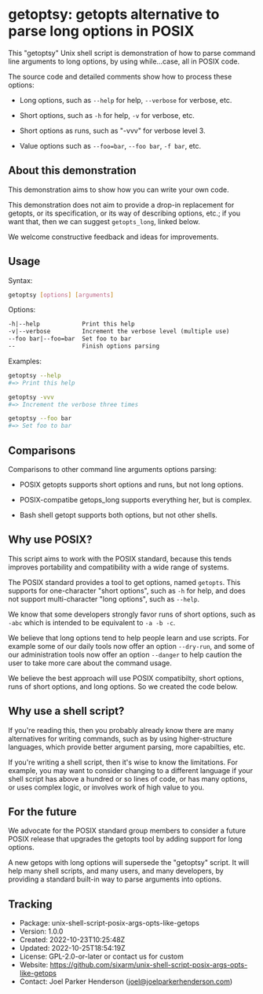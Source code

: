 # getoptsy: getopts alternative to parse long options in POSIX

This "getoptsy" Unix shell script is demonstration of how to parse command
line arguments to long options, by using while...case, all in POSIX code.

The source code and detailed comments show how to process these options:

  * Long options, such as `--help` for help, `--verbose` for verbose, etc.

  * Short options, such as `-h` for help, `-v` for verbose, etc.

  * Short options as runs, such as "-vvv" for verbose level 3.

  * Value options such as `--foo=bar`, `--foo bar`, `-f bar`, etc.


## About this demonstration

This demonstration aims to show how you can write your own code.

This demonstration does not aim to provide a drop-in replacement for 
getopts, or its specification, or its way of describing options, etc.;
if you want that, then we can suggest `getopts_long`, linked below.

We welcome constructive feedback and ideas for improvements.


## Usage

Syntax:

```sh
getoptsy [options] [arguments]
```

Options:

```txt
-h|--help            Print this help
-v|--verbose         Increment the verbose level (multiple use)
--foo bar|--foo=bar  Set foo to bar
--                   Finish options parsing
```

Examples:

```sh
getoptsy --help 
#=> Print this help

getoptsy -vvv 
#=> Increment the verbose three times

getoptsy --foo bar 
#=> Set foo to bar
```

## Comparisons

Comparisons to other command line arguments options parsing:

* POSIX getopts supports short options and runs, but not long options.

* POSIX-compatibe getops_long supports everything her, but is complex.

* Bash shell getopt supports both options, but not other shells.


## Why use POSIX?

This script aims to work with the POSIX standard, because this tends
improves portability and compatibility with a wide range of systems.

The POSIX standard provides a tool to get options, named `getopts`.
This supports for one-character "short options", such as `-h` for help,
and does not support multi-character "long options", such as `--help`.

We know that some developers strongly favor runs of short options,
such as `-abc` which is intended to be equivalent to `-a -b -c`.

We believe that long options tend to help people learn and use scripts.
For example some of our daily tools now offer an option `--dry-run`,
and some of our administration tools now offer an option `--danger`
to help caution the user to take more care about the command usage.

We believe the best approach will use POSIX compatibilty, short options,
runs of short options, and long options. So we created the code below.


## Why use a shell script?

If you're reading this, then you probably already know there are many
alternatives for writing commands, such as by using higher-structure
languages, which provide better argument parsing, more capabilties, etc.

If you're writing a shell script, then it's wise to know the limitations.
For example, you may want to consider changing to a different language if
your shell script has above a hundred or so lines of code, or has many
options, or uses complex logic, or involves work of high value to you.


## For the future

We advocate for the POSIX standard group members to consider a future POSIX
release that upgrades the getopts tool by adding support for long options.

A new getops with long options will supersede the "getoptsy" script.
It will help many shell scripts, and many users, and many developers,
by providing a standard built-in way to parse arguments into options.


## Tracking

* Package: unix-shell-script-posix-args-opts-like-getops
* Version: 1.0.0
* Created: 2022-10-23T10:25:48Z
* Updated: 2022-10-25T18:54:19Z
* License: GPL-2.0-or-later or contact us for custom
* Website: https://github.com/sixarm/unix-shell-script-posix-args-opts-like-getops
* Contact: Joel Parker Henderson (joel@joelparkerhenderson.com)
